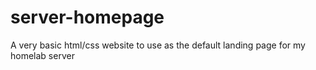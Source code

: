 # server-homepage
A very basic html/css website to use as the default landing page for my homelab server
